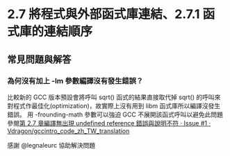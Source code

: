 # 2.7 將程式與外部函式庫連結、2.7.1 函式庫的連結順序
## 常見問題與解答
### 為何沒有加上 -lm 參數編譯沒有發生錯誤？
比較新的 GCC 版本預設會將呼叫 sqrt() 函式的結果直接取代掉 sqrt() 的呼叫來對程式作最佳化(optimization)，故實際上沒有用到 libm 函式庫所以編譯沒發生錯誤。
用 -frounding-math 參數可以強迫 GCC 不展開該函式呼叫以避免此問題
參閱[第 2.7 章編譯無出現 undefined reference 錯誤與說明不符 · Issue #1 · Vdragon/gccintro_code_zh_TW_translation](https://github.com/Vdragon/gccintro_code_zh_TW_translation/issues/1)

感謝 @legnaleurc 協助解決問題